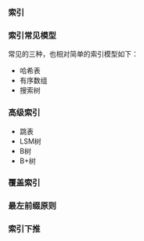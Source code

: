 ### 索引

### 索引常见模型

常见的三种，也相对简单的索引模型如下：

+ 哈希表
+ 有序数组
+ 搜索树

### 高级索引

+ 跳表
+ LSM树
+ B树
+ B+树

### 覆盖索引

### 最左前缀原则

### 索引下推
